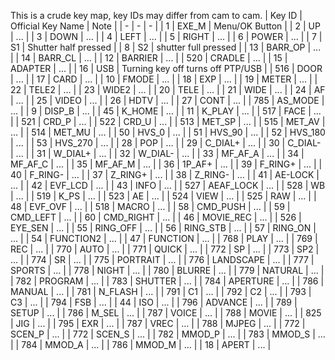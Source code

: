 This is a crude key map, key IDs may differ from cam to cam.
| Key ID | Official Key Name | Note |
| - | - | - |
| 1 | EXE_M | Menu/OK Button |
| 2 | UP | ... |
| 3 | DOWN | ... |
| 4 | LEFT | ... |
| 5 | RIGHT | ... |
| 6 | POWER | ... |
| 7 | S1 | Shutter half pressed |
| 8 | S2 | shutter full pressed |
| 13 | BARR_OP | ... |
| 14 | BARR_CL | ... |
| 12 | BARRIER | ... |
| 520 | CRADLE | ... |
| 15 | ADAPTER | ... |
| 16 | USB | Turning key off turns off PTP/USB |
| 516 | DOOR | ... |
| 17 | CARD | ... |
| 10 | FMODE | ... |
| 18 | EXP | ... |
| 19 | METER | ... |
| 22 | TELE2 | ... |
| 23 | WIDE2 | ... |
| 20 | TELE | ... |
| 21 | WIDE | ... |
| 24 | AF | ... |
| 25 | VIDEO | ... |
| 26 | HDTV | ... |
| 27 | CONT | ... |
| 785 | AS_MODE | ... |
| 9 | DISP_B | ... |
| 45 | K_HOME | ... |
| 11 | K_PLAY | ... |
| 517 | FACE | ... |
| 521 | CRD_P | ... |
| 522 | CRD_U | ... |
| 513 | MET_SP | ... |
| 515 | MET_AV | ... |
| 514 | MET_MU | ... |
| 50 | HVS_0 | ... |
| 51 | HVS_90 | ... |
| 52 | HVS_180 | ... |
| 53 | HVS_270 | ... |
| 28 | POP | ... |
| 29 | C_DIAL+ | ... |
| 30 | C_DIAL- | ... |
| 31 | W_DIAL+ | ... |
| 32 | W_DIAL- | ... |
| 33 | MF_AF_A | ... |
| 34 | MF_AF_C | ... |
| 35 | MF_AF_M | ... |
| 36 | 1P_AF+ | ... |
| 39 | F_RING+ | ... |
| 40 | F_RING- | ... |
| 37 | Z_RING+ | ... |
| 38 | Z_RING- | ... |
| 41 | AE-LOCK | ... |
| 42 | EVF_LCD | ... |
| 43 | INFO | ... |
| 527 | AEAF_LOCK | ... |
| 528 | WB | ... |
| 519 | K_PS | ... |
| 523 | AE | ... |
| 524 | VIEW | ... |
| 525 | RAW | ... |
| 48 | EVF_OVF | ... |
| 518 | MACRO | ... |
| 58 | CMD_PUSH | ... |
| 59 | CMD_LEFT | ... |
| 60 | CMD_RIGHT | ... |
| 46 | MOVIE_REC | ... |
| 526 | EYE_SEN | ... |
| 55 | RING_OFF | ... |
| 56 | RING_STB | ... |
| 57 | RING_ON | ... |
| 54 | FUNCTION2 | ... |
| 47 | FUNCTION | ... |
| 768 | PLAY | ... |
| 769 | REC | ... |
| 770 | AUTO | ... |
| 771 | QUICK | ... |
| 772 | SP | ... |
| 773 | SP2 | ... |
| 774 | SR | ... |
| 775 | PORTRAIT | ... |
| 776 | LANDSCAPE | ... |
| 777 | SPORTS | ... |
| 778 | NIGHT | ... |
| 780 | BLURRE | ... |
| 779 | NATURAL | ... |
| 782 | PROGRAM | ... |
| 783 | SHUTTER | ... |
| 784 | APERTURE | ... |
| 786 | MANUAL | ... |
| 781 | N_FLASH | ... |
| 791 | C1 | ... |
| 792 | C2 | ... |
| 793 | C3 | ... |
| 794 | FSB | ... |
| 44 | ISO | ... |
| 796 | ADVANCE | ... |
| 789 | SETUP | ... |
| 786 | M_SEL | ... |
| 787 | VOICE | ... |
| 788 | MOVIE | ... |
| 825 | JIG | ... |
| 795 | EXR | ... |
| 787 | VREC | ... |
| 788 | MJPEG | ... |
| 772 | SCEN_P | ... |
| 772 | SCEN_S | ... |
| 782 | MMOD_P | ... |
| 783 | MMOD_S | ... |
| 784 | MMOD_A | ... |
| 786 | MMOD_M | ... |
| 18 | APERT | ... |
